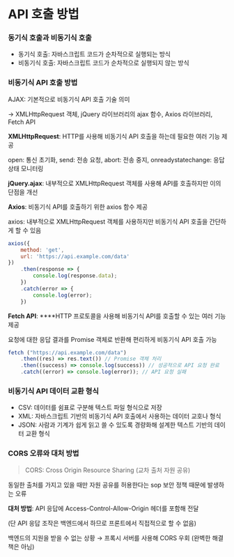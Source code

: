 # API 호출 방법

### 동기식 호출과 비동기식 호출

- 동기식 호출: 자바스크립트 코드가 순차적으로 실행되는 방식
- 비동기식 호출: 자바스크립트 코드가 순차적으로 실행되지 않는 방식

### 비동기식 API 호출 방법

AJAX: 기본적으로 비동기식 API 호출 기술 의미

→ XMLHttpRequest 객체, jQuery 라이브러리의 ajax 함수, Axios 라이브러리, Fetch API

**XMLHttpRequest**: HTTP를 사용해 비동기식 API 호출을 하는데 필요한 여러 기능 제공

open: 통신 초기화, send: 전송 요청, abort: 전송 중지, onreadystatechange: 응답 상태 모니터링

**jQuery.ajax**: 내부적으로 XMLHttpRequest 객체를 사용해 API를 호출하지만 이의 단점을 개선

**Axios**: 비동기식 API를 호출하기 위한 axios 함수 제공

axios: 내부적으로 XMLHttpRequest 객체를 사용하지만 비동기식 API 호출을 간단하게 할 수 있음

```jsx
axios({
	method: 'get',
	url: 'https://api.example.com/data'
})
	.then(response => {
		console.log(response.data);
	})
	.catch(error => {
		console.log(error);
	})
```

**Fetch API**: ****HTTP 프로토콜을 사용해 비동기식 API를 호출할 수 있는 여러 기능 제공

요청에 대한 응답 결과를 Promise 객체로 반환해 편리하게 비동기식 API 호출 가능

```jsx
fetch ("https://api.example.com/data")
	.then((res) => res.text()) // Promise 객체 처리
	.then((success) => console.log(success)) // 성공적으로 API 요청 완료
	.catch((error) => console.log(error)); // API 요청 실패
```

### 비동기식 API 데이터 교환 형식

- CSV: 데이터를 쉼표로 구분해 텍스트 파일 형식으로 저장
- XML: 자바스크립트 기반의 비동기식 API 호출에서 사용하는 데이터 교호나 형식
- JSON: 사람과 기계가 쉽게 읽고 쓸 수 있도록 경량화해 설계한 텍스트 기반의 데이터 교환 형식

### CORS 오류와 대처 방법

> CORS: Cross Origin Resource Sharing (교차 출처 자원 공유)
> 

동일한 출처를 가지고 있을 때만 자원 공유를 허용한다는 sop 보안 정책 때문에 발생하는 오류

**대처 방법**: API 응답에 Access-Control-Allow-Origin 헤더를 포함해 전달

(단 API 응답 조작은 백엔드에서 하므로 프론트에서 직접적으로 할 수 없음)

백엔드의 지원을 받을 수 없는 상황 → 프록시 서버를 사용해 CORS 우회 (완벽한 해결책은 아님)
